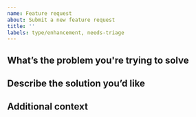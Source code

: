 ```yaml
---
name: Feature request
about: Submit a new feature request
title: ''
labels: type/enhancement, needs-triage
---
```


## What’s the problem you're trying to solve

<!---
Clearly describe what the problem is. What are you trying to do with Vulcan and what blocks you?
-->

## Describe the solution you’d like

<!--
What change would you like to see?
-->

## Additional context

<!--
Any additional context we need to know.
-->

